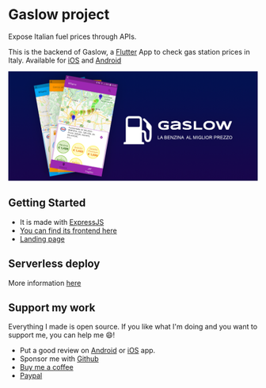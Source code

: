 # Gaslow project

Expose Italian fuel prices through APIs.

This is the backend of Gaslow, a [Flutter](https://flutter.dev/) App to check gas station prices in Italy.
Available for [iOS](https://apps.apple.com/it/app/gaslow-prezzo-carburanti/id1510630580) and [Android](https://play.google.com/store/apps/details?id=it.mattianatali.gaslowapp&hl=it)

![Gaslow app](https://github.com/matitalatina/gaslow-app/blob/master/assets/marketing/facebook-cover.png?raw=true)

## Getting Started

- It is made with [ExpressJS](https://expressjs.com/)
- [You can find its frontend here](https://github.com/matitalatina/gaslow-app)
- [Landing page](https://gaslow.mattianatali.it/)

## Serverless deploy

More information [here](https://github.com/awslabs/aws-serverless-express/tree/master/examples/basic-starter)

## Support my work

Everything I made is open source.
If you like what I'm doing and you want to support me, you can help me 😄!

- Put a good review on [Android](https://play.google.com/store/apps/details?id=it.mattianatali.gaslowapp&hl=it) or [iOS](https://apps.apple.com/it/app/gaslow-prezzo-carburanti/id1510630580) app.
- Sponsor me with [Github](https://github.com/sponsors/matitalatina)
- [Buy me a coffee](https://www.buymeacoffee.com/mattianatali)
- [Paypal](https://paypal.me/mattianatali)
